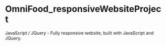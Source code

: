 # OmniFood_responsiveWebsiteProject
  JavaScript / JQuery - Fully responsive website, built with JavaScript and JQuery.
